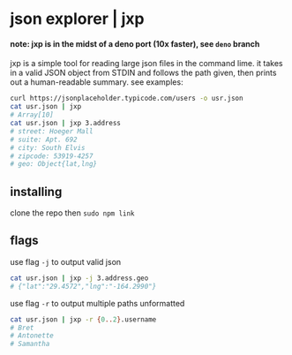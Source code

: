 # json explorer | jxp
#### note: jxp is in the midst of a deno port (10x faster), see `deno` branch

jxp is a simple tool for reading large json files in the command lime. it takes in a valid JSON object from STDIN and follows the path given, then prints out a human-readable summary. see examples:
```sh
curl https://jsonplaceholder.typicode.com/users -o usr.json
cat usr.json | jxp
# Array[10]
cat usr.json | jxp 3.address
# street: Hoeger Mall
# suite: Apt. 692
# city: South Elvis
# zipcode: 53919-4257
# geo: Object{lat,lng}
```

## installing
clone the repo then `sudo npm link`

## flags
use flag `-j` to output valid json
```sh
cat usr.json | jxp -j 3.address.geo
# {"lat":"29.4572","lng":"-164.2990"}
```
use flag `-r` to output multiple paths unformatted
```sh
cat usr.json | jxp -r {0..2}.username
# Bret
# Antonette
# Samantha
```
